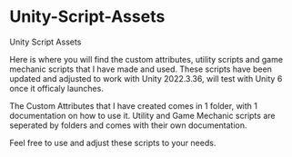 # Unity-Script-Assets
Unity Script Assets

Here is where you will find the custom attributes, utility scripts and game mechanic scripts that I have made and used.
These scripts have been updated and adjusted to work with Unity 2022.3.36, will test with Unity 6 once it officaly launches.

The Custom Attributes that I have created comes in 1 folder, with 1 documentation on how to use it.
Utility and Game Mechanic scripts are seperated by folders and comes with their own documentation.

Feel free to use and adjust these scripts to your needs.
